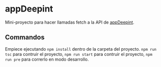 # appDeepint

Mini-proyecto para hacer llamadas fetch a la API de [appDeepint](https://app.deepint.net/api/v1/).

## Commandos

Empiece ejecutando `npm install` dentro de la carpeta del proyecto.
`npm run tsc` para contruir el proyecto,
`npm run start` para contruir el proyecto,
`npm run pre` para correrlo en modo desarrollo.

